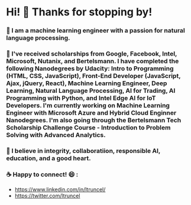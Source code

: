 # Hi! 👋 Thanks for stopping by! 



### 🔭 I am a machine learning engineer with a passion for natural language processing. 

### 🌱 I've received scholarships from Google, Facebook, Intel, Microsoft, Nutanix, and Bertelsmann.  I have completed the following Nanodegrees by Udacity: Intro to Programming (HTML, CSS, JavaScript), Front-End Developer (JavaScript, Ajax, jQuery, React), Machine Learning Engineer, Deep Learning, Natural Language Processing, AI for Trading, AI Programming with Python, and Intel Edge AI for IoT Developers. I'm currently working on Machine Learning Engineer with Microsoft Azure and Hybrid Cloud Enginner Nanodegrees.  I'm also going through the Bertelsmann Tech Scholarship Challenge Course - Introduction to Problem Solving with Advanced Analytics.

### :sparkling_heart: I believe in integrity, collaboratiion, responsible AI, education, and a good heart.

### :coffee: Happy to connect! :smile: : 
  - https://www.linkedin.com/in/ltruncel/
  - https://twitter.com/ltruncel


